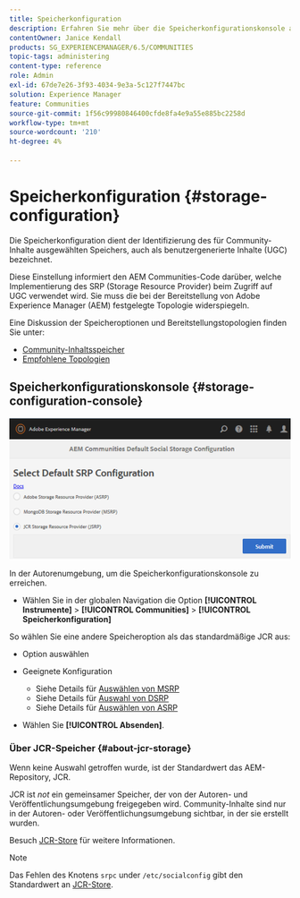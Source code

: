 ```yaml
---
title: Speicherkonfiguration
description: Erfahren Sie mehr über die Speicherkonfigurationskonsole als Möglichkeit, den für Community-Inhalte ausgewählten Speicher zu identifizieren, der auch als benutzergenerierte Inhalte bezeichnet wird.
contentOwner: Janice Kendall
products: SG_EXPERIENCEMANAGER/6.5/COMMUNITIES
topic-tags: administering
content-type: reference
role: Admin
exl-id: 67de7e26-3f93-4034-9e3a-5c127f7447bc
solution: Experience Manager
feature: Communities
source-git-commit: 1f56c99980846400cfde8fa4e9a55e885bc2258d
workflow-type: tm+mt
source-wordcount: '210'
ht-degree: 4%

---
```


# Speicherkonfiguration {#storage-configuration}

Die Speicherkonfiguration dient der Identifizierung des für Community-Inhalte ausgewählten Speichers, auch als benutzergenerierte Inhalte (UGC) bezeichnet.

Diese Einstellung informiert den AEM Communities-Code darüber, welche Implementierung des SRP (Storage Resource Provider) beim Zugriff auf UGC verwendet wird. Sie muss die bei der Bereitstellung von Adobe Experience Manager (AEM) festgelegte Topologie widerspiegeln.

Eine Diskussion der Speicheroptionen und Bereitstellungstopologien finden Sie unter:

* [Community-Inhaltsspeicher](working-with-srp.md)
* [Empfohlene Topologien](topologies.md)

## Speicherkonfigurationskonsole {#storage-configuration-console}

![jsrp-configuration](assets/jsrp-configuration.png)

In der Autorenumgebung, um die Speicherkonfigurationskonsole zu erreichen.

* Wählen Sie in der globalen Navigation die Option **[!UICONTROL Instrumente]** > **[!UICONTROL Communities]** > **[!UICONTROL Speicherkonfiguration]**

So wählen Sie eine andere Speicheroption als das standardmäßige JCR aus:

* Option auswählen
* Geeignete Konfiguration

   * Siehe Details für [Auswählen von MSRP](msrp.md#select-msrp)
   * Siehe Details für [Auswahl von DSRP](dsrp.md#select-dsrp)
   * Siehe Details für [Auswählen von ASRP](asrp.md#select-asrp)

* Wählen Sie **[!UICONTROL Absenden]**.

### Über JCR-Speicher {#about-jcr-storage}

Wenn keine Auswahl getroffen wurde, ist der Standardwert das AEM-Repository, JCR.

JCR ist *not* ein gemeinsamer Speicher, der von der Autoren- und Veröffentlichungsumgebung freigegeben wird. Community-Inhalte sind nur in der Autoren- oder Veröffentlichungsumgebung sichtbar, in der sie erstellt wurden.

Besuch [JCR-Store](jsrp.md) für weitere Informationen.

>[!NOTE]
>
>Das Fehlen des Knotens `srpc` under `/etc/socialconfig` gibt den Standardwert an [JCR-Store](jsrp.md).
